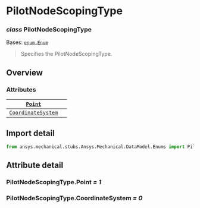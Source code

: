 # PilotNodeScopingType

### *class* PilotNodeScopingType

Bases: [`enum.Enum`](https://docs.python.org/3/library/enum.html#enum.Enum)

> Specifies the PilotNodeScopingType.

> <!-- !! processed by numpydoc !! -->

## Overview

### Attributes

| [`Point`](../../Graphics/Point.md#Point)                                       |    |
|--------------------------------------------------------------------------------|----|
| [`CoordinateSystem`](../../../ACT/Common/CoordinateSystem.md#CoordinateSystem) |    |

## Import detail

```python
from ansys.mechanical.stubs.Ansys.Mechanical.DataModel.Enums import PilotNodeScopingType
```

## Attribute detail

### PilotNodeScopingType.Point *= 1*

### PilotNodeScopingType.CoordinateSystem *= 0*
